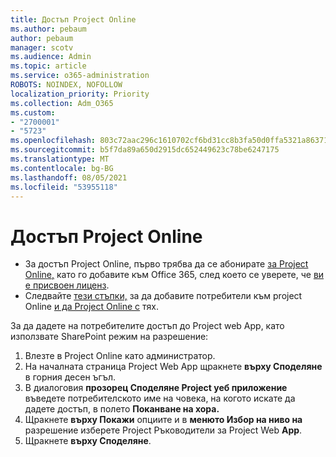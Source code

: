 ```yaml
---
title: Достъп Project Online
ms.author: pebaum
author: pebaum
manager: scotv
ms.audience: Admin
ms.topic: article
ms.service: o365-administration
ROBOTS: NOINDEX, NOFOLLOW
localization_priority: Priority
ms.collection: Adm_O365
ms.custom:
- "2700001"
- "5723"
ms.openlocfilehash: 803c72aac296c1610702cf6bd31cc8b3fa50d0ffa5321a8637186992bd51de3f
ms.sourcegitcommit: b5f7da89a650d2915dc652449623c78be6247175
ms.translationtype: MT
ms.contentlocale: bg-BG
ms.lasthandoff: 08/05/2021
ms.locfileid: "53955118"
---
```

# <a name="access-project-online"></a>Достъп Project Online

- За достъп Project Online, първо трябва да се абонирате [за Project Online,](https://docs.microsoft.com/ProjectOnline/get-started-with-project-online) като го добавите към Office 365, след което се уверете, че [ви е присвоен лиценз](https://docs.microsoft.com/ProjectOnline/step-1-sign-up-for-project-online#next-make-sure-you-can-get-in).
- Следвайте [тези стъпки,](https://docs.microsoft.com/ProjectOnline/step-2-add-people-to-project-online) за да добавите потребители към project Online [и да Project Online с](https://docs.microsoft.com/ProjectOnline/step-2-add-people-to-project-online#4-finally-share-project-online-with-the-people-you-added) тях.

За да дадете на потребителите достъп до Project web App, като използвате SharePoint режим на разрешение:

1. Влезте в Project Online като администратор.
2. На началната страница Project Web App щракнете **върху Споделяне** в горния десен ъгъл.
3. В диалоговия **прозорец Споделяне Project уеб приложение** въведете потребителското име на човека, на когото искате да дадете достъп, в полето **Поканване на хора.**
4. Щракнете **върху Покажи** опциите и в **менюто Избор на ниво на** разрешение изберете Project Ръководители за Project Web **App**.
5. Щракнете **върху Споделяне**.
